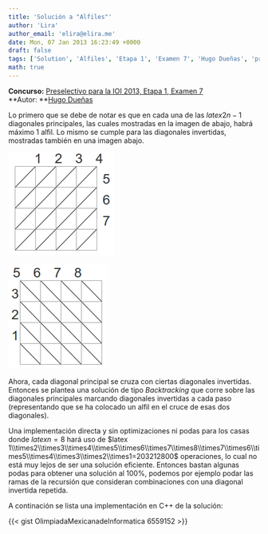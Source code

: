 ```yaml
---
title: 'Solución a "Alfiles"'
author: 'Lira'
author_email: 'elira@elira.me'
date: Mon, 07 Jan 2013 16:23:49 +0000
draft: false
tags: ['Solution', 'Alfiles', 'Etapa 1', 'Examen 7', 'Hugo Dueñas', 'preselectivo', 'solución', 'Soluciones Preselectivo 2013']
math: true
---
```


**Concurso:** [Preselectivo para la IOI 2013, Etapa 1, Examen 7](https://omegaup.com/arena/IOI2013E1P7) **Autor: **[Hugo Dueñas](mailto:hugochiquito.cpp@gmail.com)

Lo primero que se debe de notar es que en cada una de las $latex 2n-1$ diagonales principales, las cuales mostradas en la imagen de abajo, habrá máximo 1 alfil. Lo mismo se cumple para las diagonales invertidas, mostradas también en una imagen abajo.  

![](/images/pic1.png)  
  
![](/images/pic2.png)  

Ahora, cada diagonal principal se cruza con ciertas diagonales invertidas. Entonces se plantea una solución de tipo _Backtracking_ que corre sobre las diagonales principales marcando diagonales invertidas a cada paso (representando que se ha colocado un alfil en el cruce de esas dos diagonales).

Una implementación directa y sin optimizaciones ni podas para los casas donde $latex n = 8$ hará uso de $latex 1\\times2\\times3\\times4\\times5\\times6\\times7\\times8\\times7\\times6\\times5\\times4\\times3\\times2\\times1=203212800$ operaciones, lo cual no está muy lejos de ser una solución eficiente. Entonces bastan algunas podas para obtener una solución al 100%, podemos por ejemplo podar las ramas de la recursión que consideran combinaciones con una diagonal invertida repetida.

A continación se lista una implementación en C++ de la solución:

{{< gist OlimpiadaMexicanadeInformatica 6559152 >}}